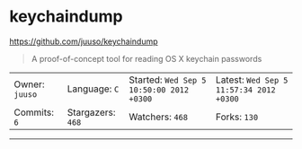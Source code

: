 # keychaindump

https://github.com/juuso/keychaindump
<blockquote>
A proof-of-concept tool for reading OS X keychain passwords
</blockquote>

<table>
<tr><td>Owner: <code>juuso</code></td>
    <td>Language: <code>C</code></td>
    <td>Started: <code>Wed Sep 5 10:50:00 2012 +0300</code></td>
    <td>Latest: <code>Wed Sep 5 11:57:34 2012 +0300</code></td></tr>
<tr><td>Commits: <code>6</code></td>
    <td>Stargazers: <code>468</code></td>
    <td>Watchers: <code>468</code></td>
    <td>Forks: <code>130</code></td></tr>
</table>

---


